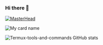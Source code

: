 ### Hi there 👋
[![MasterHead](https://qu.ax/VfLmV.jpg)](https://github.com/Termux-tools-and-commands)

![My card name](https://cardivo.vercel.app/api?name=Termux-tools-and-commands%20&description=Hey%20You%20Welcome%20To%20My%20Profile%20🌠&image=https://qu.ax/VfLmV.jpg?q=tbn:ANd9GcR7aMC3bf4bg4l_nhYS2Un9FXbFYcB4T83Shjk8xSUZDh_D61LFpzbpeqLW&s=10?v=4&backgroundColor=%23e4f2f6&github=Termux-tools-and-commands-&)



![Termux-tools-and-commands GitHub stats](https://github-readme-stats.vercel.app/api?username=Termux-tools-and-commands&show=reviews,discussions_started,discussions_answered,prs_merged,prs_merged_percentage&theme=tokyonight&show_icons=true)


